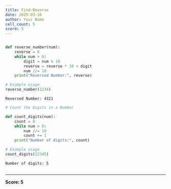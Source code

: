 ```yaml
---
title: Find-Reverse
date: 2025-03-16
author: Your Name
cell_count: 5
score: 5
---
```


```python

```


```python
def reverse_number(num):
    reverse = 0
    while num > 0:
        digit = num % 10
        reverse = reverse * 10 + digit
        num //= 10
    print("Reversed Number:", reverse)

# Example usage
reverse_number(1234)

```

    Reversed Number: 4321



```python
# Count the Digits in a Number
```


```python
def count_digits(num):
    count = 0
    while num > 0:
        num //= 10
        count += 1
    print("Number of digits:", count)

# Example usage
count_digits(12345)
```

    Number of digits: 5



```python

```


---
**Score: 5**